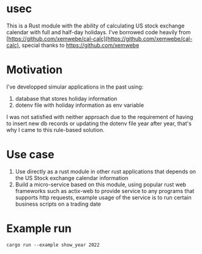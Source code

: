 # usec

This is a Rust module with the ability of calculating US stock exchange calendar with full and half-day holidays. I've borrowed code heavily from [https://github.com/xemwebe/cal-calc](https://github.com/xemwebe/cal-calc), special thanks to https://github.com/xemwebe


# Motivation
I've developped simular applications in the past using:
1. database that stores holiday information
2. dotenv file with holiday information as env variable

I was not satisfied with neither approach due to the requirement of having to insert new db records or updating the dotenv file year after year, that's why I came to this rule-based solution.


# Use case
1. Use directly as a rust module in other rust applications that depends on the US Stock exchange calendar information
2. Build a micro-service based on this module, using popular rust web frameworks such as actix-web to provide service to any programs that supports http requests, example usage of the service is to run certain business scripts on a trading date


# Example run
```
cargo run --example show_year 2022
```